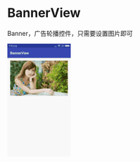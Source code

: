 # BannerView
Banner，广告轮播控件，只需要设置图片即可

![](https://github.com/cqf-hn/BannerView/blob/master/preview/123.gif)
